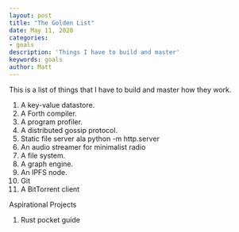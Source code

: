 ```yaml
---
layout: post
title: "The Golden List"
date: May 11, 2020
categories:
- goals
description: 'Things I have to build and master'
keywords: goals
author: Matt
---
```


This is a list of things that I have to build and master how they work.

1. A key-value datastore.
2. A Forth compiler.
3. A program profiler.
4. A distributed gossip protocol.
5. Static file server ala python -m http.server
6. An audio streamer for minimalist radio
7. A file system.
8. A graph engine.
9. An IPFS node.
10. Git
11. A BitTorrent client

Aspirational Projects
1. Rust pocket guide




